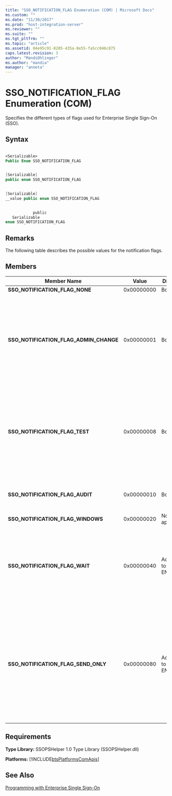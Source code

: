 ```yaml
---
title: "SSO_NOTIFICATION_FLAG Enumeration (COM) | Microsoft Docs"
ms.custom: ""
ms.date: "11/30/2017"
ms.prod: "host-integration-server"
ms.reviewer: ""
ms.suite: ""
ms.tgt_pltfrm: ""
ms.topic: "article"
ms.assetid: 04e95c91-8285-435a-8e55-fa5cc046c875
caps.latest.revision: 3
author: "MandiOhlinger"
ms.author: "mandia"
manager: "anneta"
---
```

# SSO_NOTIFICATION_FLAG Enumeration (COM)
Specifies the different types of flags used for Enterprise Single Sign-On (SSO).  
  
## Syntax  
  
```vb  
  
<Serializable>  
Public Enum SSO_NOTIFICATION_FLAG  
```  
  
```csharp  
  
[Serializable]  
public enum SSO_NOTIFICATION_FLAG  
```  
  
```cpp  
  
[Serializable]  
__value public enum SSO_NOTIFICATION_FLAG  
```  
  
```js  
  
            public   
   Serializable  
enum SSO_NOTIFICATION_FLAG  
```  
  
## Remarks  
 The following table describes the possible values for the notification flags.  
  
## Members  
  
|Member Name|Value|Direction|Description|  
|-----------------|-----------|---------------|-----------------|  
|**SSO_NOTIFICATION_FLAG_NONE**|0x00000000|Both|Null value.|  
|**SSO_NOTIFICATION_FLAG_ADMIN_CHANGE**|0x00000001|Both|The password change was a result of an administrator action. Some systems will be able to distinguish between an administrator action, while some will not. ENTSSO will not set this flag.<br /><br /> This flag is currently not used.|  
|**SSO_NOTIFICATION_FLAG_TEST**|0x00000008|Both|The current notification is a test request.<br /><br /> Your adapter can safely ignore this notification. You can use this notification for testing and diagnostics purposes.<br /><br /> This flag is currently not used.|  
|**SSO_NOTIFICATION_FLAG_AUDIT**|0x00000010|Both|The current request requires auditing.<br /><br /> This flag is currently not used.|  
|**SSO_NOTIFICATION_FLAG_WINDOWS**|0x00000020|Not applicable|Reserved for internal use.|  
|**SSO_NOTIFICATION_FLAG_WAIT**|0x00000040|Adapter to ENTSSO|**ReceiveNotification** should block and wait until a notification is available.<br /><br /> Best practice indicates you should set this flag and allow the PS Helper to wait for notifications.|  
|**SSO_NOTIFICATION_FLAG_SEND_ONLY**|0x00000080|Adapter to ENTSSO|Indicates that this PS Helper should initialize for sending only. It assumes that another PS Helper will be initialized normally.<br /><br /> You should use this flag when using one PS Helper for ReceiveNotification (for receiving password changes), and another fro SendNotification (for sending password changes).|  
  
## Requirements  
 **Type Library:** SSOPSHelper 1.0 Type Library (SSOPSHelper.dll)  
  
 **Platforms:**  [!INCLUDE[btsPlatformsComApis](../includes/btsplatformscomapis-md.md)]  
  
## See Also  
 [Programming with Enterprise Single Sign-On](../esso/programming-with-enterprise-single-sign-on.md)